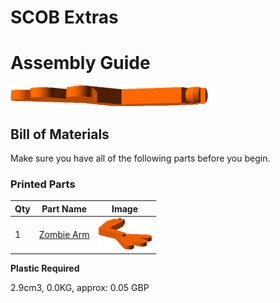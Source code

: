 # SCOB Extras
# Assembly Guide

![view](../images/SCOBExtras_view.png)

## Bill of Materials

Make sure you have all of the following parts before you begin.

### Printed Parts

Qty | Part Name | Image
--- | --- | ---
1 | [Zombie Arm](../printedparts/stl/ZombieArm.stl) | ![](../printedparts/images/ZombieArm_view.png) | 


**Plastic Required**

2.9cm3, 0.0KG,  approx: 0.05 GBP


